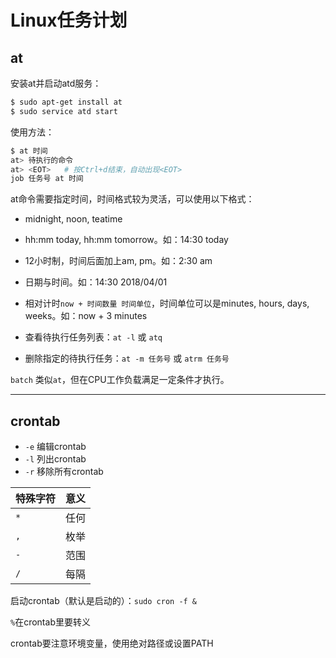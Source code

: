 # Linux任务计划

## at

安装at并启动atd服务：

``` Bash
$ sudo apt-get install at
$ sudo service atd start
```

使用方法：

``` Bash
$ at 时间
at> 待执行的命令
at> <EOT>   # 按Ctrl+d结束，自动出现<EOT>
job 任务号 at 时间
```

at命令需要指定时间，时间格式较为灵活，可以使用以下格式：

* midnight, noon, teatime
* hh:mm today, hh:mm tomorrow。如：14:30 today
* 12小时制，时间后面加上am, pm。如：2:30 am
* 日期与时间。如：14:30 2018/04/01
* 相对计时`now + 时间数量 时间单位`，时间单位可以是minutes, hours, days, weeks。如：now + 3 minutes

* 查看待执行任务列表：`at -l` 或 `atq`
* 删除指定的待执行任务：`at -m 任务号` 或 `atrm 任务号`

`batch` 类似`at`，但在CPU工作负载满足一定条件才执行。

-----

## crontab

* `-e` 编辑crontab
* `-l` 列出crontab
* `-r` 移除所有crontab

|特殊字符|意义|
|---|---|
|`*`|任何|
|`,`|枚举|
|`-`|范围|
|`/`|每隔|

启动crontab（默认是启动的）：`sudo cron -f &`

`%`在crontab里要转义

crontab要注意环境变量，使用绝对路径或设置PATH
